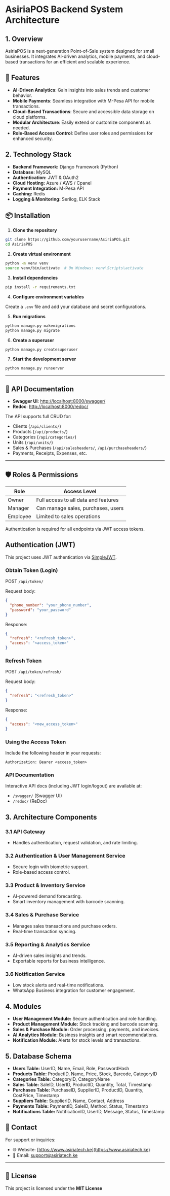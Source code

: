 # **AsiriaPOS Backend System Architecture**

## **1. Overview**
AsiriaPOS is a next-generation Point-of-Sale system designed for small businesses. It integrates AI-driven analytics, mobile payments, and cloud-based transactions for an efficient and scalable experience.

## 🚀 Features

* **AI-Driven Analytics**: Gain insights into sales trends and customer behavior.
* **Mobile Payments**: Seamless integration with M-Pesa API for mobile transactions.
* **Cloud-Based Transactions**: Secure and accessible data storage on cloud platforms.
* **Modular Architecture**: Easily extend or customize components as needed.
* **Role-Based Access Control**: Define user roles and permissions for enhanced security.

## **2. Technology Stack**
- **Backend Framework:** Django Framework (Python)
- **Database:** MySQL
- **Authentication:** JWT & OAuth2
- **Cloud Hosting:** Azure / AWS / Cpanel
- **Payment Integration:** M-Pesa API
- **Caching:** Redis
- **Logging & Monitoring:** Serilog, ELK Stack

## 📦 Installation
1. **Clone the repository**
```bash
git clone https://github.com/yourusername/AsiriaPOS.git
cd AsiriaPOS
```

2. **Create virtual environment**
```bash
python -m venv venv
source venv/bin/activate  # On Windows: venv\Scripts\activate
```

3. **Install dependencies**
```bash
pip install -r requirements.txt
```

4. **Configure environment variables**

Create a `.env` file and add your database and secret configurations.

5. **Run migrations**
```bash
python manage.py makemigrations
python manage.py migrate
```

6. **Create a superuser**
```bash
python manage.py createsuperuser
```

7. **Start the development server**
```bash
python manage.py runserver
```
---

## 📘 API Documentation

* **Swagger UI**: [http://localhost:8000/swagger/](http://localhost:8000/swagger/)
* **Redoc**: [http://localhost:8000/redoc/](http://localhost:8000/redoc/)

The API supports full CRUD for:

* Clients (`/api/clients/`)
* Products (`/api/products/`)
* Categories (`/api/categories/`)
* Units (`/api/units/`)
* Sales & Purchases (`/api/salesheaders/`, `/api/purchaseheaders/`)
* Payments, Receipts, Expenses, etc.

---

## 🛡️ Roles & Permissions

| Role     | Access Level                         |
| -------- | ------------------------------------ |
| Owner    | Full access to all data and features |
| Manager  | Can manage sales, purchases, users   |
| Employee | Limited to sales operations          |

Authentication is required for all endpoints via JWT access tokens.

## Authentication (JWT)

This project uses JWT authentication via [SimpleJWT](https://django-rest-framework-simplejwt.readthedocs.io/en/latest/).

### Obtain Token (Login)

POST `/api/token/`

Request body:
```json
{
  "phone_number": "your_phone_number",
  "password": "your_password"
}
```

Response:
```json
{
  "refresh": "<refresh_token>",
  "access": "<access_token>"
}
```

### Refresh Token

POST `/api/token/refresh/`

Request body:
```json
{
  "refresh": "<refresh_token>"
}
```

Response:
```json
{
  "access": "<new_access_token>"
}
```

### Using the Access Token

Include the following header in your requests:

```
Authorization: Bearer <access_token>
```

### API Documentation

Interactive API docs (including JWT login/logout) are available at:
- `/swagger/` (Swagger UI)
- `/redoc/` (ReDoc)

## **3. Architecture Components**
### **3.1 API Gateway**
- Handles authentication, request validation, and rate limiting.

### **3.2 Authentication & User Management Service**
- Secure login with biometric support.
- Role-based access control.

### **3.3 Product & Inventory Service**
- AI-powered demand forecasting.
- Smart inventory management with barcode scanning.

### **3.4 Sales & Purchase Service**
- Manages sales transactions and purchase orders.
- Real-time transaction syncing.

### **3.5 Reporting & Analytics Service**
- AI-driven sales insights and trends.
- Exportable reports for business intelligence.

### **3.6 Notification Service**
- Low stock alerts and real-time notifications.
- WhatsApp Business integration for customer engagement.

## **4. Modules**
- **User Management Module:** Secure authentication and role handling.
- **Product Management Module:** Stock tracking and barcode scanning.
- **Sales & Purchase Module:** Order processing, payments, and invoices.
- **AI Analytics Module:** Business insights and smart recommendations.
- **Notification Module:** Alerts for stock levels and transactions.

## **5. Database Schema**
- **Users Table:** UserID, Name, Email, Role, PasswordHash
- **Products Table:** ProductID, Name, Price, Stock, Barcode, CategoryID
- **Categories Table:** CategoryID, CategoryName
- **Sales Table:** SaleID, UserID, ProductID, Quantity, Total, Timestamp
- **Purchases Table:** PurchaseID, SupplierID, ProductID, Quantity, CostPrice, Timestamp
- **Suppliers Table:** SupplierID, Name, Contact, Address
- **Payments Table:** PaymentID, SaleID, Method, Status, Timestamp
- **Notifications Table:** NotificationID, UserID, Message, Status, Timestamp


## 📨 Contact

For support or inquiries:

* 🌐 Website: [https://www.asiriatech.ke](https://www.asiriatech.ke)
* 📧 Email: [support@asiriatech.ke](mailto:support@asiriatech.ke)

---

## 📄 License

This project is licensed under the **MIT License** 